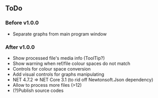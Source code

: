 ## ToDo

### Before v1.0.0
- Separate graphs from main program window

### After v1.0.0
- Show processed file's media info (ToolTip?)
- Show warning when ref/file colour spaces do not match
- Controls for colour space conversion
- Add visual controls for graphs manipulating
- NET 4.7.2 => NET Core 3.1 (to rid off Newtonsoft.Json dependency)
- Allow to process more files (>12)
- (?)Publish source codes
